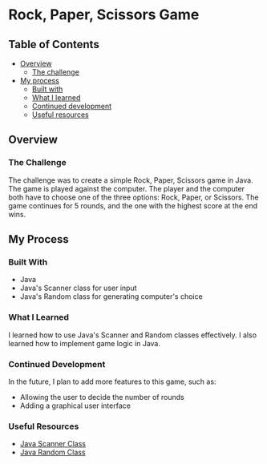 # Rock, Paper, Scissors Game

## Table of Contents
- [Overview](#overview)
  - [The challenge](#the-challenge)
- [My process](#my-process)
  - [Built with](#built-with)
  - [What I learned](#what-i-learned)
  - [Continued development](#continued-development)
  - [Useful resources](#useful-resources)

## Overview
### The Challenge
The challenge was to create a simple Rock, Paper, Scissors game in Java. The game is played against the computer. The player and the computer both have to choose one of the three options: Rock, Paper, or Scissors. The game continues for 5 rounds, and the one with the highest score at the end wins.

## My Process
### Built With
- Java
- Java's Scanner class for user input
- Java's Random class for generating computer's choice

### What I Learned
I learned how to use Java's Scanner and Random classes effectively. I also learned how to implement game logic in Java.

### Continued Development
In the future, I plan to add more features to this game, such as:
- Allowing the user to decide the number of rounds
- Adding a graphical user interface

### Useful Resources
- [Java Scanner Class](https://docs.oracle.com/javase%2F7%2Fdocs%2Fapi%2F%2F/java/util/Scanner.html)
- [Java Random Class](https://docs.oracle.com/javase/8/docs/api/java/util/Random.html)
